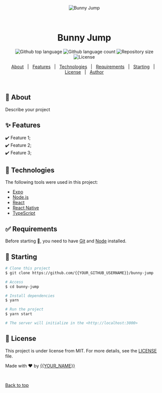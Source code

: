 <div align="center" id="top"> 
  <img src="./.github/app.gif" alt="Bunny Jump" />

  &#xa0;

  <!-- <a href="https://bunnyjump.netlify.app">Demo</a> -->
</div>

<h1 align="center">Bunny Jump</h1>

<p align="center">
  <img alt="Github top language" src="https://img.shields.io/github/languages/top/{{YOUR_GITHUB_USERNAME}}/bunny-jump?color=56BEB8">

  <img alt="Github language count" src="https://img.shields.io/github/languages/count/{{YOUR_GITHUB_USERNAME}}/bunny-jump?color=56BEB8">

  <img alt="Repository size" src="https://img.shields.io/github/repo-size/{{YOUR_GITHUB_USERNAME}}/bunny-jump?color=56BEB8">

  <img alt="License" src="https://img.shields.io/github/license/{{YOUR_GITHUB_USERNAME}}/bunny-jump?color=56BEB8">

  <!-- <img alt="Github issues" src="https://img.shields.io/github/issues/{{YOUR_GITHUB_USERNAME}}/bunny-jump?color=56BEB8" /> -->

  <!-- <img alt="Github forks" src="https://img.shields.io/github/forks/{{YOUR_GITHUB_USERNAME}}/bunny-jump?color=56BEB8" /> -->

  <!-- <img alt="Github stars" src="https://img.shields.io/github/stars/{{YOUR_GITHUB_USERNAME}}/bunny-jump?color=56BEB8" /> -->
</p>

<!-- Status -->

<!-- <h4 align="center"> 
	🚧  Bunny Jump 🚀 Under construction...  🚧
</h4> 

<hr> -->

<p align="center">
  <a href="#dart-about">About</a> &#xa0; | &#xa0; 
  <a href="#sparkles-features">Features</a> &#xa0; | &#xa0;
  <a href="#rocket-technologies">Technologies</a> &#xa0; | &#xa0;
  <a href="#white_check_mark-requirements">Requirements</a> &#xa0; | &#xa0;
  <a href="#checkered_flag-starting">Starting</a> &#xa0; | &#xa0;
  <a href="#memo-license">License</a> &#xa0; | &#xa0;
  <a href="https://github.com/{{YOUR_GITHUB_USERNAME}}" target="_blank">Author</a>
</p>

<br>

## :dart: About ##

Describe your project

## :sparkles: Features ##

:heavy_check_mark: Feature 1;\
:heavy_check_mark: Feature 2;\
:heavy_check_mark: Feature 3;

## :rocket: Technologies ##

The following tools were used in this project:

- [Expo](https://expo.io/)
- [Node.js](https://nodejs.org/en/)
- [React](https://pt-br.reactjs.org/)
- [React Native](https://reactnative.dev/)
- [TypeScript](https://www.typescriptlang.org/)

## :white_check_mark: Requirements ##

Before starting :checkered_flag:, you need to have [Git](https://git-scm.com) and [Node](https://nodejs.org/en/) installed.

## :checkered_flag: Starting ##

```bash
# Clone this project
$ git clone https://github.com/{{YOUR_GITHUB_USERNAME}}/bunny-jump

# Access
$ cd bunny-jump

# Install dependencies
$ yarn

# Run the project
$ yarn start

# The server will initialize in the <http://localhost:3000>
```

## :memo: License ##

This project is under license from MIT. For more details, see the [LICENSE](LICENSE.md) file.


Made with :heart: by <a href="https://github.com/{{YOUR_GITHUB_USERNAME}}" target="_blank">{{YOUR_NAME}}</a>

&#xa0;

<a href="#top">Back to top</a>
